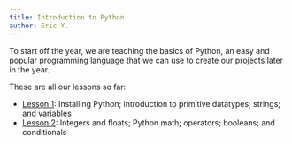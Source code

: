 ```yaml
---
title: Introduction to Python
author: Eric Y.
---
```


To start off the year,
we are teaching the basics of Python,
an easy and popular programming language
that we can use to create our projects later in the year.

These are all our lessons so far:

- [Lesson 1](lesson-1): Installing Python; introduction to primitive datatypes; strings; and variables
- [Lesson 2](lesson-2): Integers and floats; Python math; operators; booleans; and conditionals
